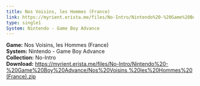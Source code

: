 ```yaml
---
title: Nos Voisins, les Hommes (France)
link: https://myrient.erista.me/files/No-Intro/Nintendo%20-%20Game%20Boy%20Advance/Nos%20Voisins,%20les%20Hommes%20(France).zip
type: single1
System: Nintendo - Game Boy Advance
---
```

<b>Game:</b> Nos Voisins, les Hommes (France)<br>
<b>System:</b> Nintendo - Game Boy Advance<br>
<b>Collection:</b> No-Intro<br>
<b>Download:</b> https://myrient.erista.me/files/No-Intro/Nintendo%20-%20Game%20Boy%20Advance/Nos%20Voisins,%20les%20Hommes%20(France).zip